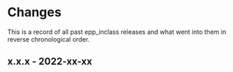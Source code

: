 # Changes

This is a record of all past epp_inclass releases and what went into
them in reverse chronological order.


## x.x.x - 2022-xx-xx
